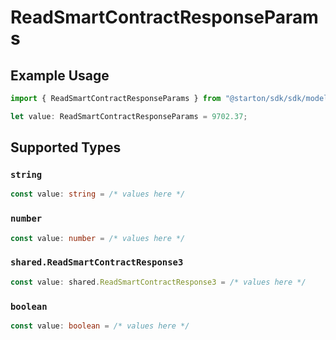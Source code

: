 # ReadSmartContractResponseParams

## Example Usage

```typescript
import { ReadSmartContractResponseParams } from "@starton/sdk/sdk/models/shared";

let value: ReadSmartContractResponseParams = 9702.37;
```

## Supported Types

### `string`

```typescript
const value: string = /* values here */
```

### `number`

```typescript
const value: number = /* values here */
```

### `shared.ReadSmartContractResponse3`

```typescript
const value: shared.ReadSmartContractResponse3 = /* values here */
```

### `boolean`

```typescript
const value: boolean = /* values here */
```

